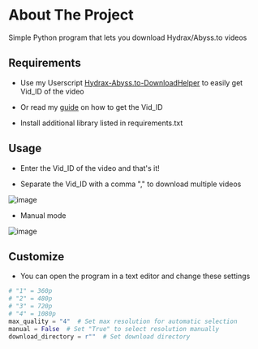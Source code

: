 # About The Project

Simple Python program that lets you download Hydrax/Abyss.to videos

## Requirements

- Use my Userscript [Hydrax-Abyss.to-DownloadHelper](https://github.com/PatrickL546/Hydrax-Abyss.to-DownloadHelper) to easily get Vid_ID of the video

- Or read my [guide](https://github.com/PatrickL546/How-to-download-hydrax-abyss.to) on how to get the Vid_ID

- Install additional library listed in requirements.txt

## Usage

- Enter the Vid_ID of the video and that's it!

- Separate the Vid_ID with a comma "," to download multiple videos

![image](https://github.com/PatrickL546/Hydrax-Abyss.to-DownloadHelper-Python/assets/75874561/5b555ce7-c7ea-4a0a-8d5e-b79440a98e62)

- Manual mode

![image](https://github.com/PatrickL546/Hydrax-Abyss.to-DownloadHelper-Python/assets/75874561/51da0d7c-a611-41ab-804c-33272fe55dc4)

## Customize

- You can open the program in a text editor and change these settings

```Python
# "1" = 360p
# "2" = 480p
# "3" = 720p
# "4" = 1080p
max_quality = "4"  # Set max resolution for automatic selection
manual = False  # Set "True" to select resolution manually
download_directory = r""  # Set download directory
```
